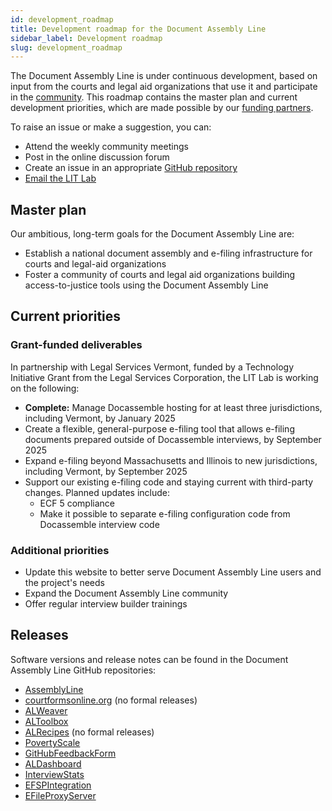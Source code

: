 ```yaml
---
id: development_roadmap
title: Development roadmap for the Document Assembly Line
sidebar_label: Development roadmap
slug: development_roadmap
---
```


The Document Assembly Line is under continuous development, based on input from the courts and legal aid organizations that use it and participate in the [community](intro.md#join-the-community). This roadmap contains the master plan and current development priorities, which are made possible by our [funding partners](../../#funding-partners).

To raise an issue or make a suggestion, you can:

* Attend the weekly community meetings
* Post in the online discussion forum
* Create an issue in an appropriate [GitHub repository](#releases)
* [Email the LIT Lab](mailto:litlab@suffolk.edu)

## Master plan

Our ambitious, long-term goals for the Document Assembly Line are:

* Establish a national document assembly and e-filing infrastructure for courts and legal-aid organizations
* Foster a community of courts and legal aid organizations building access-to-justice tools using the Document Assembly Line

## Current priorities

### Grant-funded deliverables

In partnership with Legal Services Vermont, funded by a Technology Initiative Grant from the Legal Services Corporation, the LIT Lab is working on the following:

* **Complete:** Manage Docassemble hosting for at least three jurisdictions, including Vermont, by January 2025
* Create a flexible, general-purpose e-filing tool that allows e-filing documents prepared outside of Docassemble interviews, by September 2025
* Expand e-filing beyond Massachusetts and Illinois to new jurisdictions, including Vermont, by September 2025
* Support our existing e-filing code and staying current with third-party changes. Planned updates include:
  * ECF 5 compliance
  * Make it possible to separate e-filing configuration code from Docassemble interview code

### Additional priorities

* Update this website to better serve Document Assembly Line users and the project's needs
* Expand the Document Assembly Line community
* Offer regular interview builder trainings

## Releases

Software versions and release notes can be found in the Document Assembly Line GitHub repositories:

* [AssemblyLine](https://github.com/SuffolkLITLab/docassemble-AssemblyLine/releases)
* [courtformsonline.org](https://github.com/SuffolkLITLab/courtformsonline.org/pulls?q=is%3Apr) (no formal releases)
* [ALWeaver](https://github.com/SuffolkLITLab/docassemble-ALWeaver/releases)
* [ALToolbox](https://github.com/SuffolkLITLab/docassemble-ALToolbox/releases)
* [ALRecipes](https://github.com/SuffolkLITLab/docassemble-ALRecipes/pulls?q=is%3Apr) (no formal releases)
* [PovertyScale](https://github.com/SuffolkLITLab/docassemble-PovertyScale/releases)
* [GitHubFeedbackForm](https://github.com/SuffolkLITLab/docassemble-GithubFeedbackForm/releases)
* [ALDashboard](https://github.com/SuffolkLITLab/docassemble-ALDashboard/releases)
* [InterviewStats](https://github.com/SuffolkLITLab/docassemble-InterviewStats/releases)
* [EFSPIntegration](https://github.com/SuffolkLITLab/docassemble-EFSPIntegration/releases)
* [EFileProxyServer](https://github.com/SuffolkLITLab/EfileProxyServer/releases)